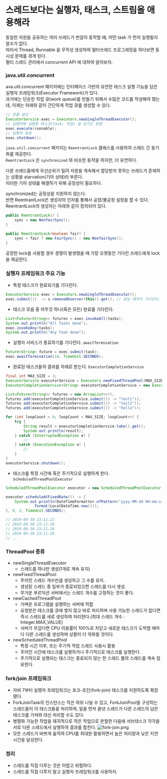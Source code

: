 # 스레드보다는 실행자, 태스크, 스트림을 애용해라

동일한 자원을 공유하는 여러 쓰레드가 번갈아 동작할 떄, 어떤 task 가 먼저 실행될지 알수가 없다.</br>
따라서 Thread, Runnable 을 무작성 생성하여 멀티쓰레드 프로그래밍을 하다보면 동시성 문제를 겪게 된다.</br>
멀티 스레드 관리에서 concurrent API 에 대하여 알아보자.

### java.util.concurrent
ava.util.concurrent 패키지에는 인터페이스 기반의 유연한 태스크 실행 기능을 담은 실행자 프레임워크(Executor Framework)가 있다.</br>
과거에는 단순한 작업 큐(work queue)를 만들기 위해서 수많은 코드를 작성해야 했는데, 이제는 아래와 같이 간단하게 작업 큐를 생성할 수 있다.</br>

```java
// 큐를 생성
ExecutorService exec = Executors.newSingleThreadExecutor();
// 실행자에 실행할 태스크(task; 작업) 을 넘기는 방법
exec.execute(runnable);
// 실행자 종료
exec.shutdown();
```

`java.util.concurrent` 패키지는 `ReentrantLock` 클래스를 사용하여 스레드 간 동기화를 제공한다.</br>
`ReentrantLock` 은 `synchronized` 와 비슷한 동작을 하지만, 더 유연하다.

다른 쓰레드들에게 우선순위가 밀려 자원을 계속해서 할당받지 못하는 쓰레드가 존재하는 상황을 starvation(기아 상태)라 부른다.</br>
이러한 기아 상태를 해결하기 위해 공정성이 필요하다.

synchronized는 공정성을 지원하지 않는다.</br>
반면 ReentrantLock은 생성자의 인자를 통해서 공정/불공정 설정을 할 수 있다.</br>
ReentrantLock의 생성자는 아래와 같이 정의되어 있다.
    
```java
public ReentrantLock() {
    sync = new NonfairSync();
}

public ReentrantLock(boolean fair) {
    sync = fair ? new FairSync() : new NonfairSync();
}
```
공정한 lock을 사용할 경우 경쟁이 발생했을 때 가장 오랫동안 기다린 쓰레드에게 lock을 제공한다.

### 실행자 프레임워크 주요 기능
- 특정 태스크가 완료되기를 기다린다.
```java
ExecutorService exec = Executors.newSingleThreadExecutor();
exec.submit(()  -> s.removeObserver(this)).get(); // 끝날 때까지 기다린다.
```

- 태스크 모음 중 아무것 하나(혹은 모든) 완료를 기다린다.
```java
List<Future<String>> futures = exec.invokeAll(tasks);
System.out.println("All Tasks done");
exec.invokeAny(tasks);
System.out.println("Any Task done");
```

- 실행자 서비스가 종료하기를 기다린다. `awaitTermination`
```java
Future<String> future = exec.submit(task);
exec.awaitTermination(10, TimeUnit.SECONDS);
```

- 완료된 태스크들의 결과를 차례로 받는다. `ExecutorCompletionService`
```java
final int MAX_SIZE = 3;
ExecutorService executorService = Executors.newFixedThreadPool(MAX_SIZE);
ExecutorCompletionService<String> executorCompletionService = new ExecutorCompletionService<>(executorService);

List<Future<String>> futures = new ArrayList<>();
futures.add(executorCompletionService.submit(() -> "test1"));
futures.add(executorCompletionService.submit(() -> "test2"));
futures.add(executorCompletionService.submit(() -> "hello"));

for (int loopCount = 0; loopCount < MAX_SIZE; loopCount++) {
    try {
        String result = executorCompletionService.take().get();
        System.out.println(result);
    } catch (InterruptedException e) {
        //
    } catch (ExecutionException e) {
        //
    }
}
executorService.shutdown();
```

- 태스크를 특정 시간에 혹은 주기적으로 실행하게 한다. `ScheduledThreadPoolExecutor`
```java
ScheduledThreadPoolExecutor executor = new ScheduledThreadPoolExecutor(1);

executor.scheduleAtFixedRate(() -> {
    System.out.println(DateTimeFormatter.ofPattern("yyyy-MM-dd HH:mm:ss")
            .format(LocalDateTime.now()));
}, 0, 2, TimeUnit.SECONDS);

// 2019-09-30 23:11:22
// 2019-09-30 23:11:24
// 2019-09-30 23:11:26
// 2019-09-30 23:11:28
// ...
```

### ThreadPool 종류
- newSingleThreadExecutor
  - 스레드를 하나만 생성(1개로 계속 유지)
- newFixedThreadPool
  - 주어진 스레드 개수만큼 생성하고 그 수를 유지.
  - 생성된 스레드 중 일부가 종료되었으면 스레드를 다시 생성.
  - 무거운 푸르덕션 서버에서는 스레드 개수를 고정하는 것이 좋다.
- newCachedThreadPool
  - 가벼운 프로그램을 실행하는 서버에 적합
  - 요청받은 태스크를 큐에 쌓지 않고 바로 처리하며 사용 가능한 스레드가 없다면 즉시 스레드를 새로 생성하여 처리한다.(최대 스레드 개수 : Integer.MAX_VALUE)
  - 서버가 무겁다면 CPU 이용률이 100%로 치닫고 새로운 태스크가 도착할 때마다 다른 스레드를 생성하며 상황이 더 악화될 것이다.
- newScheduledThreadPool
  - 특정 시간 이후, 또는 주기적 작업 스레드 사용시 활용
  - 주어진 시간에 태스크를 실행하거나 주기적으로 태스크를 실행한다.
  - 주기적으로 실행되는 태스크는 종료되지 않는 한 스레드 풀의 스레드를 계속 점유한다.

### fork/join 프레임워크
- 자바 7부터 실행자 프레임워크는 포크-조인(fork-join) 태스크를 지원하도록 확장됐다.
- ForkJoinTask의 인스턴스는 작은 하위 나뉠 수 있고, ForkJoinPool을 구성하는 스레드들이 이 태스크들을 처리하며, 일을 먼저 끝낸 스레드가 다른 스레드의 남은 태스크를 가져와 대신 처리할 수도 있다.
- 병렬화 가능한 작업을 재귀적으로 작은 작업으로 분할한 다음에 서브태스크 각각을 서로 다른 스레드에서 실행하여 결과를 합친다.
![fork-join.png](fork-join.png)
- 모든 스레드가 바쁘게 움직여 CPU를 최대한 활용하면서 높은 처리량과 낮은 지연시간을 달성한다.

### 정리
- 스레드를 직접 다루는 것은 어렵고 위험하다.
- 스레드를 직접 다루지 말고 실행자 프레임워크를 사용하자.
